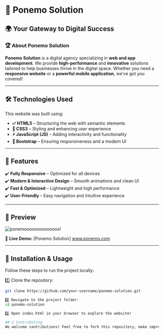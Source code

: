 # 🚀 Ponemo Solution  

## 🌍 Your Gateway to Digital Success  

### 🏆 About Ponemo Solution  
**Ponemo Solution** is a digital agency specializing in **web and app development**. We provide **high-performance** and **innovative** solutions tailored to help businesses thrive in the digital space. Whether you need a **responsive website** or a **powerful mobile application**, we’ve got you covered!  

---

## 🛠️ Technologies Used  
This website was built using:  
- **✅ HTML5** – Structuring the web with semantic elements  
- **🎨 CSS3** – Styling and enhancing user experience  
- **⚡ JavaScript (JS)** – Adding interactivity and functionality  
- **📱 Bootstrap** – Ensuring responsiveness and a modern UI  

---

## 🎯 Features  
✔️ **Fully Responsive** – Optimized for all devices  
✔️ **Modern & Interactive Design** – Smooth animations and clean UI  
✔️ **Fast & Optimized** – Lightweight and high performance  
✔️ **User-Friendly** – Easy navigation and intuitive experience  

---

## 📸 Preview  

![ponemoooooooooooooo](https://github.com/user-attachments/assets/bc33b4b6-8fea-4841-b0e5-5d922f5efc32)!


🔗 **Live Demo:** [Ponemo Solution] www.ponemo.com  

---

## 📂 Installation & Usage  
Follow these steps to run the project locally:  

1️⃣ Clone the repository:  
```bash
git clone https://github.com/your-username/ponemo-solution.git

2️⃣ Navigate to the project folder:
cd ponemo-solution

3️⃣ Open index.html in your browser to explore the website!

## 🤝 Contributing
We welcome contributions! Feel free to fork this repository, make improvements, and submit a pull request.
